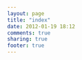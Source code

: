 ```yaml
---
layout: page
title: "index"
date: 2012-01-19 18:12
comments: true
sharing: true
footer: true
---
```

